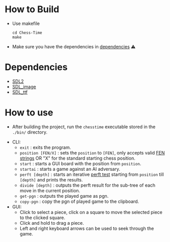 # How to Build
- Use makefile
    ```
    cd Chess-Time
    make
    ```
- Make sure you have the dependencies in [dependencies](#dependencies) :warning:

# Dependencies
- [SDL2](https://github.com/libsdl-org/SDL/releases/tag/release-2.30.8)
- [SDL_image](https://github.com/libsdl-org/SDL_image/releases/tag/release-2.8.2)
- [SDL_ttf](https://github.com/libsdl-org/SDL_ttf/releases/tag/release-2.22.0)

# How to use
* After building the project, run the `chesstime` executable stored in the `./bin/` directory.
- CLI:
    * `exit`             : exits the program.
    * `position [FEN/X]` : sets the `position` to `[FEN]`, only accepts valid [FEN strings](https://en.wikipedia.org/wiki/Forsyth%E2%80%93Edwards_Notation) OR "X" for the standard starting chess position.
    * `start`            : starts a GUI board with the position from `position`.
    * `startai`          : starts a game against an AI adversary.
    * `perft [depth]`    : starts an iterative [perft test](https://www.chessprogramming.org/Perft) starting from `position` till `[depth]` and prints the results.
    * `divide [depth]`   : outputs the perft result for the sub-tree of each move in the current position.
    * `get-pgn`          : outputs the played game as pgn.
    * `copy-pgn`         : copy the pgn of played game to the clipboard.
- GUI:
    * Click to select a piece, click on a square to move the selected piece to the clicked square.
    * Click and hold to drag a piece.
    * Left and right keyboard arrows can be used to seek through the game.
